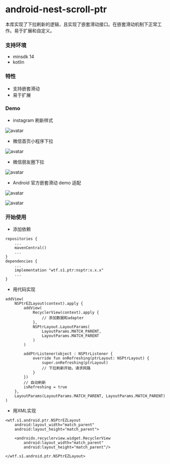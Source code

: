 # android-nest-scroll-ptr

本库实现了下拉刷新的逻辑，且实现了嵌套滑动接口。在嵌套滑动机制下正常工作。易于扩展和自定义。

### 支持环境

- minsdk 14
- kotlin

### 特性

- 支持嵌套滑动
- 易于扩展


### Demo

- instagram 刷新样式

![avatar](doc/ins.gif)

- 微信首页小程序下拉

![avatar](doc/wechat.gif)

- 微信朋友圈下拉

![avatar](doc/moment.gif)

- Android 官方嵌套滑动 demo 适配

![avatar](doc/tab.gif)

![avatar](doc/nestedscroll.gif)


### 开始使用

- 添加依赖

```
repositories {
    ...
    mavenCentral()
    ...
}
dependencies {
    ...
    implementation "wtf.s1.ptr:nsptr:x.x.x"
    ...
}
```

- 用代码实现

```
addView(
    NSPtrEZLayout(context).apply {
        addView(
            RecyclerView(context).apply {
                // 添加数据和adapter
            },
            NSPtrLayout.LayoutParams(
                LayoutParams.MATCH_PARENT, 
                LayoutParams.MATCH_PARENT
            )
        )

        addPtrListener(object : NSPtrListener {
            override fun onRefreshing(ptrLayout: NSPtrLayout) {
                super.onRefreshing(ptrLayout)
                // 下拉刷新开始，请求网路
            }
        })
		// 自动刷新
		isRefreshing = true
    },
    LayoutParams(LayoutParams.MATCH_PARENT, LayoutParams.MATCH_PARENT)
)
```

- 用XML实现

```
<wtf.s1.android.ptr.NSPtrEZLayout
    android:layout_width="match_parent"
    android:layout_height="match_parent">

    <androidx.recyclerview.widget.RecyclerView
        android:layout_width="match_parent"
        android:layout_height="match_parent"/>

</wtf.s1.android.ptr.NSPtrEZLayout>
```